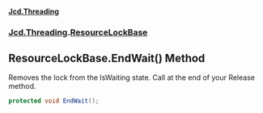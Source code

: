 #### [Jcd.Threading](index.md 'index')
### [Jcd.Threading](Jcd.Threading.md 'Jcd.Threading').[ResourceLockBase](ResourceLockBase.md 'Jcd.Threading.ResourceLockBase')

## ResourceLockBase.EndWait() Method

Removes the lock from the IsWaiting state. Call at the end of your Release method.

```csharp
protected void EndWait();
```